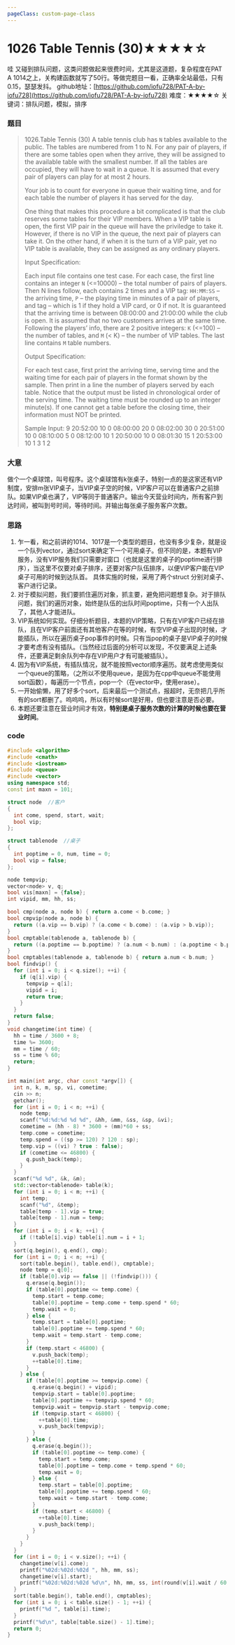 ```yaml
---
pageClass: custom-page-class
---
```


# 1026 Table Tennis (30)★★★★☆

哇 又碰到排队问题，这类问题做起来很费时间，尤其是这道题，复杂程度在PAT A 1014之上，关构建函数就写了50行。等做完题目一看，正确率全站最低，只有0.15，瑟瑟发抖。
github地址：[https://github.com/iofu728/PAT-A-by-iofu728](https://github.com/iofu728/PAT-A-by-iofu728)
难度：★★★★☆
关键词：排队问题，模拟，排序
### 题目

> 1026.Table Tennis (30)
> A table tennis club has `N` tables available to the public. The tables are numbered from 1 to N. For any pair of players, if there are some tables open when they arrive, they will be assigned to the available table with the smallest number. If all the tables are occupied, they will have to wait in a queue. It is assumed that every pair of players can play for at most 2 hours.
>
> Your job is to count for everyone in queue their waiting time, and for each table the number of players it has served for the day.
>
> One thing that makes this procedure a bit complicated is that the club reserves some tables for their VIP members. When a VIP table is open, the first VIP pair in the queue will have the priviledge to take it. However, if there is no VIP in the queue, the next pair of players can take it. On the other hand, if when it is the turn of a VIP pair, yet no VIP table is available, they can be assigned as any ordinary players.
>
> Input Specification:
>
> Each input file contains one test case. For each case, the first line contains an integer `N` (<=10000) – the total number of pairs of players. Then N lines follow, each contains 2 times and a VIP tag: `HH:MM:SS` – the arriving time, `P` – the playing time in minutes of a pair of players, and tag – which is 1 if they hold a VIP card, or 0 if not. It is guaranteed that the arriving time is between 08:00:00 and 21:00:00 while the club is open. It is assumed that no two customers arrives at the same time. Following the players’ info, there are 2 positive integers: `K` (<=100) – the number of tables, and `M` (< K) – the number of VIP tables. The last line contains `M` table numbers.
>
> Output Specification:
>
> For each test case, first print the arriving time, serving time and the waiting time for each pair of players in the format shown by the sample. Then print in a line the number of players served by each table. Notice that the output must be listed in chronological order of the serving time. The waiting time must be rounded up to an integer minute(s). If one cannot get a table before the closing time, their information must NOT be printed.
>
> Sample Input:
> 9
> 20:52:00 10 0
> 08:00:00 20 0
> 08:02:00 30 0
> 20:51:00 10 0
> 08:10:00 5 0
> 08:12:00 10 1
> 20:50:00 10 0
> 08:01:30 15 1
> 20:53:00 10 1
> 3 1
> 2

### 大意
做个一个桌球馆，叫号程序。这个桌球馆有k张桌子，特别一点的是这家还有VIP制度，安排m张VIP桌子，当VIP桌子空的时候，VIP客户可以在普通客户之前排队。如果VIP桌也满了，VIP等同于普通客户。输出今天营业时间内，所有客户到达时间，被叫到号时间，等待时间。并输出每张桌子服务客户次数。
### 思路
1. 乍一看，和之前讲的1014、1017是一个类型的题目，也没有多少复杂，就是设一个队列vector，通过sort来确定下一个可用桌子。但不同的是，本题有VIP服务，没有VIP服务我们只需要对窗口（也就是这里的桌子的poptime进行排序），当这里不仅要对桌子排序，还要对客户队伍排序，以便VIP客户能在VIP桌子可用的时候到达队首。
具体实施的时候，采用了两个struct 分别对桌子、客户进行记录。
2. 对于模拟问题，我们要抓住遍历对象，抓主要，避免把问题想复杂。对于排队问题，我们的遍历对象，始终是队伍的出队时间poptime，只有一个人出队了，其他人才能进队。
3. VIP系统如何实现。仔细分析题目，本题的VIP策略，只有在VIP客户已经在排队，且在VIP客户前面还有其他客户在等的时候，有空VIP桌子出现的时候，才能插队，所以在遍历桌子pop事件的时候。只有当pop的桌子是VIP桌子的时候才要考虑有没有插队。（当然经过后面的分析可以发现，不仅要满足上述条件，还要满足剩余队列中存在VIP用户才有可能被插队）。
4. 因为有VIP系统，有插队情况，就不能按照vector顺序遍历。就考虑使用类似一个queue的策略，（之所以不使用queue，是因为在cpp中queue不能使用sort函数），每遍历一个节点，pop一个（在vector中，使用erase）。
5. 一开始偷懒，用了好多个sort，后来最后一个测试点，报超时，无奈把几乎所有的sort都删了。呜呜呜，所以有时候sort是好用，但也要注意是否必要。
6. 本题还要注意在营业时间才有效，**特别是桌子服务次数的计算的时候也要在营业时间**。

### code
```cpp
#include <algorithm>
#include <cmath>
#include <iostream>
#include <queue>
#include <vector>
using namespace std;
const int maxn = 101;

struct node  //客户
{
  int come, spend, start, wait;
  bool vip;
};

struct tablenode  //桌子
{
  int poptime = 0, num, time = 0;
  bool vip = false;
};

node tempvip;
vector<node> v, q;
bool vis[maxn] = {false};
int vipid, mm, hh, ss;

bool cmp(node a, node b) { return a.come < b.come; }
bool cmpvip(node a, node b) {
  return ((a.vip == b.vip) ? (a.come < b.come) : (a.vip > b.vip));
}
bool cmptable(tablenode a, tablenode b) {
  return ((a.poptime == b.poptime) ? (a.num < b.num) : (a.poptime < b.poptime));
}
bool cmptables(tablenode a, tablenode b) { return a.num < b.num; }
bool findvip() {
  for (int i = 0; i < q.size(); ++i) {
    if (q[i].vip) {
      tempvip = q[i];
      vipid = i;
      return true;
    }
  }
  return false;
}
void changetime(int time) {
  hh = time / 3600 + 8;
  time %= 3600;
  mm = time / 60;
  ss = time % 60;
  return;
}

int main(int argc, char const *argv[]) {
  int n, k, m, sp, vi, cometime;
  cin >> n;
  getchar();
  for (int i = 0; i < n; ++i) {
    node temp;
    scanf("%d:%d:%d %d %d", &hh, &mm, &ss, &sp, &vi);
    cometime = (hh - 8) * 3600 + (mm)*60 + ss;
    temp.come = cometime;
    temp.spend = ((sp >= 120) ? 120 : sp);
    temp.vip = ((vi) ? true : false);
    if (cometime <= 46800) {
      q.push_back(temp);
    }
  }
  scanf("%d %d", &k, &m);
  std::vector<tablenode> table(k);
  for (int i = 0; i < m; ++i) {
    int temp;
    scanf("%d", &temp);
    table[temp - 1].vip = true;
    table[temp - 1].num = temp;
  }
  for (int i = 0; i < k; ++i) {
    if (!table[i].vip) table[i].num = i + 1;
  }
  sort(q.begin(), q.end(), cmp);
  for (int i = 0; i < n; ++i) {
    sort(table.begin(), table.end(), cmptable);
    node temp = q[0];
    if (table[0].vip == false || (!findvip())) {
      q.erase(q.begin());
      if (table[0].poptime <= temp.come) {
        temp.start = temp.come;
        table[0].poptime = temp.come + temp.spend * 60;
        temp.wait = 0;
      } else {
        temp.start = table[0].poptime;
        table[0].poptime += temp.spend * 60;
        temp.wait = temp.start - temp.come;
      }
      if (temp.start < 46800) {
        v.push_back(temp);
        ++table[0].time;
      }
    } else {
      if (table[0].poptime >= tempvip.come) {
        q.erase(q.begin() + vipid);
        tempvip.start = table[0].poptime;
        table[0].poptime += tempvip.spend * 60;
        tempvip.wait = tempvip.start - tempvip.come;
        if (tempvip.start < 46800) {
          ++table[0].time;
          v.push_back(tempvip);
        }
      } else {
        q.erase(q.begin());
        if (table[0].poptime <= temp.come) {
          temp.start = temp.come;
          table[0].poptime = temp.come + temp.spend * 60;
          temp.wait = 0;
        } else {
          temp.start = table[0].poptime;
          table[0].poptime += temp.spend * 60;
          temp.wait = temp.start - temp.come;
        }
        if (temp.start < 46800) {
          ++table[0].time;
          v.push_back(temp);
        }
      }
    }
  }
  for (int i = 0; i < v.size(); ++i) {
    changetime(v[i].come);
    printf("%02d:%02d:%02d ", hh, mm, ss);
    changetime(v[i].start);
    printf("%02d:%02d:%02d %d\n", hh, mm, ss, int(round(v[i].wait / 60.0)));
  }
  sort(table.begin(), table.end(), cmptables);
  for (int i = 0; i < table.size() - 1; ++i) {
    printf("%d ", table[i].time);
  }
  printf("%d\n", table[table.size() - 1].time);
  return 0;
}

```
